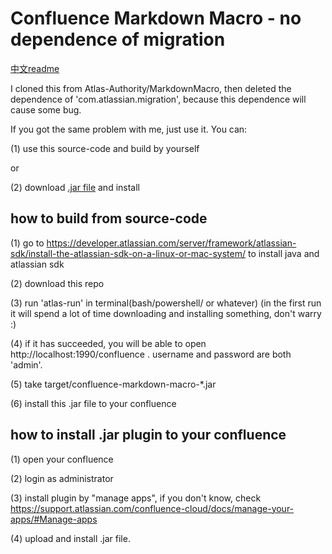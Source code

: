Confluence Markdown Macro - no dependence of migration
========================

[中文readme](README-Chinese.md)

I cloned this from Atlas-Authority/MarkdownMacro, then deleted the dependence of 'com.atlassian.migration', because this dependence will cause some bug.

If you got the same problem with me, just use it. You can:

(1) use this source-code and build by yourself

or

(2) download [.jar file](https://github.com/leoSince2017/MarkdownMacro_Confluence_no_migration/releases) and install

## how to build from source-code

(1) go to https://developer.atlassian.com/server/framework/atlassian-sdk/install-the-atlassian-sdk-on-a-linux-or-mac-system/ to install java and atlassian sdk

(2) download this repo

(3) run 'atlas-run' in terminal(bash/powershell/ or whatever)  (in the first run it will spend a lot of time downloading and installing something, don't warry :)

(4) if it has succeeded, you will be able to open http://localhost:1990/confluence . username and password are both 'admin'.

(5) take target/confluence-markdown-macro-*.jar 

(6) install this .jar file to your confluence

## how to install .jar plugin to your confluence

(1) open your confluence

(2) login as administrator

(3) install plugin by "manage apps", if you don't know, check https://support.atlassian.com/confluence-cloud/docs/manage-your-apps/#Manage-apps

(4) upload and install .jar file.

